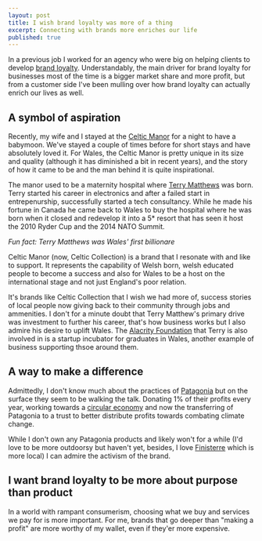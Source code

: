 ```yaml
---
layout: post
title: I wish brand loyalty was more of a thing
excerpt: Connecting with brands more enriches our life
published: true
---
```


In a previous job I worked for an agency who were big on helping clients to develop
[brand loyalty](https://en.wikipedia.org/wiki/Brand_loyalty). Understandably,
the main driver for brand loyalty for businesses most of the time is a bigger
market share and more profit, but from a customer side I've been mulling over
how brand loyalty can actually enrich our lives as well.

## A symbol of aspiration

Recently, my wife and I stayed at the [Celtic Manor](https://www.celtic-manor.com/)
for a night to have a babymoon. We've stayed a couple of times before for short
stays and have absolutely loved it. For Wales, the Celtic Manor is pretty unique
in its size and quality (although it has diminished a bit in recent years), and 
the story of how it came to be and the man behind it is quite inspirational.

The manor used to be a maternity hospital where [Terry Matthews](https://en.wikipedia.org/wiki/Terry_Matthews)
was born. Terry started his career in electronics and after a failed start in
entrepenurship, successfully started a tech consultancy. While he made his fortune
in Canada he came back to Wales to buy the hospital where he was born when it closed
and redevelop it into a 5* resort that has seen it host the 2010 Ryder Cup and 
the 2014 NATO Summit.

*Fun fact: Terry Matthews was Wales' first billionare*

Celtic Manor (now, Celtic Collection) is a brand that I resonate with and like to
support. It represents the capability of Welsh born, welsh educated people to 
become a success and also for Wales to be a host on the international stage and 
not just England's poor relation.

It's brands like Celtic Collection that I wish we had more of, success stories of 
local people now giving back to their community through jobs and ammenities. I
don't for a minute doubt that Terry Matthew's primary drive was investment to 
further his career, that's how business works but I also admire his desire to
uplift Wales. The [Alacrity Foundation](https://alacrityfoundation.co.uk/) that
Terry is also involved in is a startup incubator for graduates in Wales, another
example of business supporting thsoe around them.

## A way to make a difference

Admittedly, I don't know much about the practices of [Patagonia](https://patagonia.com)
but on the surface they seem to be walking the talk. Donating 1% of their profits 
every year, working towards a [circular economy](https://en.wikipedia.org/wiki/Circular_economy)
and now the transferring of Patagonia to a trust to better distribute profits 
towards combating climate change.

While I don't own any Patagonia products and likely won't for a while (I'd love 
to be more outdoorsy but haven't yet, besides, I love [Finisterre](https://finisterre.com/)
which is more local) I can admire the activism of the brand.

## I want brand loyalty to be more about purpose than product

In a world with rampant consumerism, choosing what we buy and services we pay for 
is more important. For me, brands that go deeper than "making a profit" are 
more worthy of my wallet, even if they'er more expensive.


